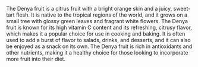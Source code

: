 The Denya fruit is a citrus fruit with a bright orange skin and a juicy, sweet-tart flesh. It is native to the tropical regions of the world, and it grows on a small tree with glossy green leaves and fragrant white flowers. The Denya fruit is known for its high vitamin C content and its refreshing, citrusy flavor, which makes it a popular choice for use in cooking and baking. It is often used to add a burst of flavor to salads, drinks, and desserts, and it can also be enjoyed as a snack on its own. The Denya fruit is rich in antioxidants and other nutrients, making it a healthy choice for those looking to incorporate more fruit into their diet.